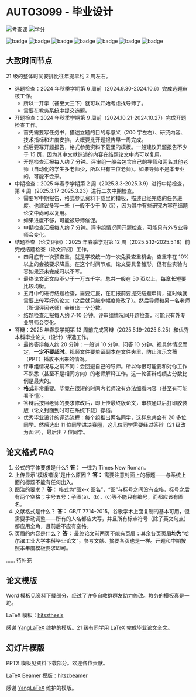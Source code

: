# AUTO3099 - 毕业设计

![考查课](https://img.shields.io/badge/考查课-green)
![学分](https://img.shields.io/badge/%E5%AD%A6%E5%88%86-10-moccasin)

![badge](https://img.shields.io/badge/%E6%88%90%E7%BB%A9%E6%9E%84%E6%88%90（21级）-gold)
![badge](https://img.shields.io/badge/开题检查-2%25-wheat)
![badge](https://img.shields.io/badge/中期检查-3%25-wheat)
![badge](https://img.shields.io/badge/结题检查-5%25-wheat)
![badge](https://img.shields.io/badge/指导老师评分-27%25-wheat)
![badge](https://img.shields.io/badge/评阅老师评分-18%25-wheat)
![badge](https://img.shields.io/badge/答辩小组评分-45%25-wheat)

## 大致时间节点

21 级的整体时间安排比往年提早约 2 周左右。

- 选题检查：2024 年秋季学期第 6 周前（2024.9.30-2024.10.6）完成选题审核工作。
  - 所以一开学（甚至大三下）就可以开始考虑找导师了。
  - 需要在教务系统中提交选题。
- 开题检查：2024 年秋季学期第 9 周前（2024.10.21-2024.10.27）完成开题检查工作。
  - 首先需要写任务书，描述立题的目的与意义（200 字左右）、研究内容、技术指标和进度安排，大概要比开题报告早一周完成。
  - 然后要写开题报告，格式参见资料下载里的模板。一般建议开题报告不少于 15 页，因为其中文献综述的内容在结题论文中尚可以复用。
  - 开题检查汇报每人约 7 分钟。评审组一般会包含自己的导师和两名其他老师（自动化的学生多老师少，所以只有三位老师）。如果导师不是本专业的，可能不会来。
- 中期检查：2025 年春季学期第 2 周（2025.3.3-2025.3.9）进行中期检查，第 4 周（2025.3.17-2025.3.23）进行二次中期检查。
  - 需要写中期报告，格式参见资料下载里的模板，描述已经完成的任务进度。也建议多写一些（一般不少于 10 页），因为其中有些研究内容在结题论文中尚可以复用。
  - 如果进度不够，可能被导师催促。
  - 中期检查汇报每人约 7 分钟。评审组情况同开题检查，可能只有外专业导师会变化。
- 结题检查（论文评阅）：2025 年春季学期第 12 周（2025.5.12-2025.5.18）前完成结题检查（论文评阅）工作。
  - 四月底有一次预查重，就是学校统一的一次免费查重机会，查重率在 10% 以上的会被要求降重。在这个时间节点，论文要具备雏形，但有些实验内容如果还未完成可以不写。
  - 最终论文正文应不少于一万五千字。总共一般在 50 页以上，每章长短要比较均衡。
  - 五月中旬进行结题检查，需要汇报，在汇报前要提交结题申请，这时候就需要上传写好的论文（之后就只能小幅度修改了）。然后导师和另一名老师（所谓评阅老师）会给出一个分数。
  - 结题检查汇报每人约 7-10 分钟。评审组情况同开题检查，可能只有外专业导师会变化。
- 答辩：2025 年春季学期第 13 周前完成答辩（2025.5.19-2025.5.25）和优秀本科毕业论文（设计）评选工作。
  - 最终答辩每人约 20 分钟：一般讲 10 分钟，问答 10 分钟。视具体情况而定，**一定不要超时**。视频文件要单留副本在文件夹里，防止演示文稿（PPT）播放不出来的情况。
  - 评审组情况与之前不同：会回避自己的导师。所以你很可能要和对你工作不熟悉（甚至不是相同方向）的老师解释工作。这一轮答辩成绩占分数比例是最大的。
  - **格式**非常重要。毕竟在很短的时间内老师没有办法细看内容（甚至有可能看不懂）。
  - 答辩后按照老师的要求修改后，即上传最终版论文，审核通过后打印胶装版（论文封面到时可在系统下载）存档。
  - 优秀毕业设计的评选流程：每个组推出两名同学，这样总共会有 20 多位同学。然后选出 11 位同学进决赛圈，这几位同学需要经过答辩（21 级改为函评），最后出 7 位同学。

## 论文格式 FAQ

1. 公式的字体要求是什么?
   **答：** 一律为 Times New Roman。
2. 上传显示“模板错误”是什么原因？
   **答：** 需要注意封面上的标题——与系统上面的标题不能有任何出入。
3. 图注的要求？
   **答：** 格式为“图x-x  图名”，“图”与标号之间没有空格，标号之后有两个空格；字号五号；子图(a)、(b)、(c)等不能只有编号，而都应该有图名。
4. 文献格式是什么？
   **答：** GB/T 7714-2015。谷歌学术上面复制的基本可用，但需要手动调整——所有的人名都应大写，并且所有标点符号（除了英文句点）都应用全角，且前后不应有空格。
5. 页眉的内容是什么？
   **答：** 最终论文前两页不能有页眉；其余各页页眉**均为**“哈尔滨工业大学本科毕业论文”，参考文献、摘要各页也是一样。开题和中期按照本年度模板要求即可。

…… 待补充

## 论文模版

Word 模板见资料下载部分，经过了许多自救群群友助力修改。教务的模板真是一坨。

LaTeX 模板：[hitszthesis](https://github.com/YangLaTeX/hitszthesis)

感谢 [YangLaTeX](https://github.com/YangLaTeX) 维护的模版。21 级有同学用 LaTeX 完成毕业论文全文。

## 幻灯片模版

PPTX 模板见资料下载部分。欢迎各位贡献。

LaTeX Beamer 模版：[hitszbeamer](https://github.com/YangLaTeX/hitszbeamer)

感谢 [YangLaTeX](https://github.com/YangLaTeX) 维护的模版。
